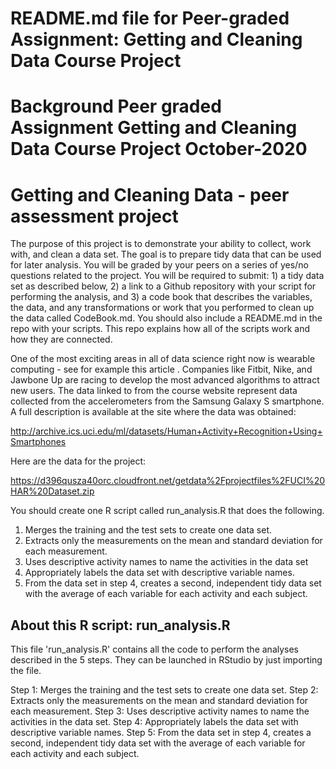 # README.md file for Peer-graded Assignment: Getting and Cleaning Data Course Project
# Background Peer graded Assignment Getting and Cleaning Data Course Project October-2020
# Getting and Cleaning Data - peer assessment project

The purpose of this project is to demonstrate your ability to collect, work with, and clean a data set. The goal is to prepare tidy data that can be used for later analysis. You will be graded by your peers on a series of yes/no questions related to the project. You will be required to submit: 1) a tidy data set as described below, 2) a link to a Github repository with your script for performing the analysis, and 3) a code book that describes the variables, the data, and any transformations or work that you performed to clean up the data called CodeBook.md. You should also include a README.md in the repo with your scripts. This repo explains how all of the scripts work and how they are connected.

One of the most exciting areas in all of data science right now is wearable computing - see for example this article . Companies like Fitbit, Nike, and Jawbone Up are racing to develop the most advanced algorithms to attract new users. The data linked to from the course website represent data collected from the accelerometers from the Samsung Galaxy S smartphone. A full description is available at the site where the data was obtained:

http://archive.ics.uci.edu/ml/datasets/Human+Activity+Recognition+Using+Smartphones

Here are the data for the project:

https://d396qusza40orc.cloudfront.net/getdata%2Fprojectfiles%2FUCI%20HAR%20Dataset.zip


You should create one R script called run_analysis.R that does the following.

1. Merges the training and the test sets to create one data set.
2. Extracts only the measurements on the mean and standard deviation for each measurement.
3. Uses descriptive activity names to name the activities in the data set
4. Appropriately labels the data set with descriptive variable names.
5. From the data set in step 4, creates a second, independent tidy data set with the average of each variable for each activity and each subject.

## About this R script: run_analysis.R 

This file 'run_analysis.R' contains all the code to perform the analyses described in the 5 steps. They can be launched in RStudio by just importing the file.

Step 1: Merges the training and the test sets to create one data set.
Step 2: Extracts only the measurements on the mean and standard deviation for each measurement.
Step 3: Uses descriptive activity names to name the activities in the data set.
Step 4: Appropriately labels the data set with descriptive variable names.
Step 5: From the data set in step 4, creates a second, independent tidy data set with the average of each variable for each activity and each subject.

